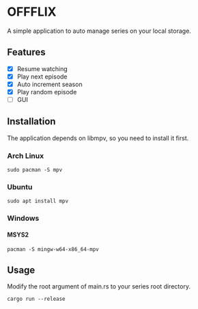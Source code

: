 # OFFFLIX

A simple application to auto manage series on your local storage.

## Features

- [x] Resume watching
- [x] Play next episode
- [x] Auto increment season
- [x] Play random episode
- [ ] GUI

## Installation
The application depends on libmpv, so you need to install it first.

### Arch Linux
```
sudo pacman -S mpv
```

### Ubuntu
```
sudo apt install mpv
```
### Windows

#### MSYS2
```
pacman -S mingw-w64-x86_64-mpv
```


## Usage
Modify the root argument of main.rs to your series root directory.

```
cargo run --release
```


